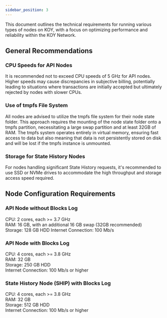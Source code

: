 ```yaml
---
sidebar_position: 3
---
```


This document outlines the technical requirements for running various types of nodes on KOY, with a focus on optimizing performance and reliability within the KOY Network.

## General Recommendations

### CPU Speeds for API Nodes

It is recommended not to exceed CPU speeds of 5 GHz for API nodes. Higher speeds may cause discrepancies in subjective billing, potentially leading to situations where transactions are initially accepted but ultimately rejected by nodes with slower CPUs.

### Use of tmpfs File System

All nodes are advised to utilize the tmpfs file system for their node state folder. This approach requires the mounting of the node state folder onto a tmpfs partition, necessitating a large swap partition and at least 32GB of RAM. The tmpfs system operates entirely in virtual memory, ensuring fast access to data but also meaning that data is not persistently stored on disk and will be lost if the tmpfs instance is unmounted.

### Storage for State History Nodes

For nodes handling significant State History requests, it's recommended to use SSD or NVMe drives to accommodate the high throughput and storage access speed required.

## Node Configuration Requirements

### API Node without Blocks Log

CPU: 2 cores, each >= 3.7 GHz  
RAM: 16 GB, with an additional 16 GB swap (32GB recommended)  
Storage: 128 GB HDD 
Internet Connection: 100 Mb/s  

### API Node with Blocks Log

CPU: 4 cores, each >= 3.8 GHz  
RAM: 32 GB  
Storage: 250 GB HDD  
Internet Connection: 100 Mb/s or higher  

### State History Node (SHIP) with Blocks Log

CPU: 4 cores, each >= 3.8 GHz  
RAM: 32 GB  
Storage: 512 GB HDD  
Internet Connection: 100 Mb/s or higher  
